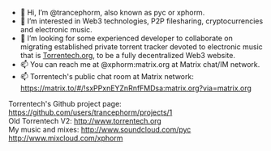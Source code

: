 - 👋 Hi, I’m @trancephorm, also known as pyc or xphorm.
- 👀 I’m interested in Web3 technologies, P2P filesharing, cryptocurrencies and electronic music.
- 💞️ I’m looking for some experienced developer to collaborate on migrating established private torrent tracker devoted to electronic music that is [Torrentech.org](http://www.torrentech.org), to be a fully decentralized Web3 website.
- 📫 You can reach me at @xphorm:matrix.org at Matrix chat/IM network.
- 📫 Torrentech's public chat room at Matrix network: https://matrix.to/#/!sxPPxnEYZnRnfFMDsa:matrix.org?via=matrix.org

Torrentech's Github project page: https://github.com/users/trancephorm/projects/1  
Old Torrentech V2: http://www.torrentech.org  
My music and mixes: http://www.soundcloud.com/pyc http://www.mixcloud.com/xphorm
